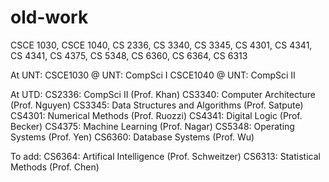 # old-work
CSCE 1030, CSCE 1040, CS 2336, CS 3340, CS 3345, CS 4301, CS 4341, CS 4341, CS 4375, CS 5348, CS 6360, CS 6364, CS 6313 

At UNT:
CSCE1030 @ UNT: CompSci I 
CSCE1040 @ UNT: CompSci II 

At UTD:
CS2336: CompSci II (Prof. Khan)
CS3340: Computer Architecture (Prof. Nguyen)
CS3345: Data Structures and Algorithms (Prof. Satpute)
CS4301: Numerical Methods (Prof. Ruozzi)
CS4341: Digital Logic (Prof. Becker)
CS4375: Machine Learning (Prof. Nagar)
CS5348: Operating Systems (Prof. Yen)
CS6360: Database Systems (Prof. Wu)

To add:
CS6364: Artifical Intelligence (Prof. Schweitzer)
CS6313: Statistical Methods (Prof. Chen)

